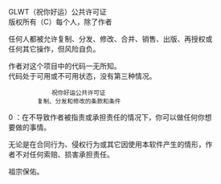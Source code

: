 GLWT（祝你好运）公共许可证  
版权所有（C）每个人，除了作者  

任何人都被允许复制、分发、修改、合并、销售、出版、再授权或  
任何其它操作，但风险自负。  

作者对这个项目中的代码一无所知。  
代码处于可用或不可用状态，没有第三种情况。  
  
  
                祝你好运公共许可证  
            复制、分发和修改的条款和条件  

0 ：在不导致作者被指责或承担责任的情况下，你可以做任何你想  
要做的事情。  
  
无论是在合同行为、侵权行为或其它因使用本软件产生的情形，作  
者不对任何索赔、损害承担责任。  
  
祖宗保佑。  
